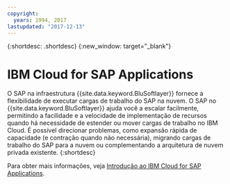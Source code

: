 ```yaml
---
copyright:
  years: 1994, 2017
lastupdated: "2017-12-13"
---
```


{:shortdesc: .shortdesc}
{:new_window: target="_blank"}

# IBM Cloud for SAP Applications

O SAP na infraestrutura {{site.data.keyword.BluSoftlayer}} fornece a flexibilidade de executar cargas de trabalho do SAP na nuvem. O SAP no
{{site.data.keyword.BluSoftlayer}} ajuda você a escalar facilmente, permitindo a facilidade e a velocidade de implementação de recursos quando há necessidade de estender ou
mover cargas de trabalho no IBM Cloud. É possível direcionar problemas, como expansão rápida de capacidade (e contração quando não necessária), migrando
cargas de trabalho do SAP para a nuvem ou complementando a arquitetura de nuvem privada existente.
{:shortdesc}

Para obter mais informações, veja [Introdução ao IBM Cloud for SAP Applications](/docs/infrastructure/sap-netweaver/sap-index.html).
